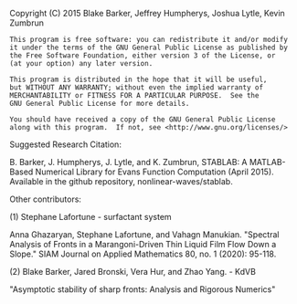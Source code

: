 Copyright (C) 2015  Blake Barker, Jeffrey Humpherys, Joshua Lytle, Kevin Zumbrun

    This program is free software: you can redistribute it and/or modify
    it under the terms of the GNU General Public License as published by
    the Free Software Foundation, either version 3 of the License, or
    (at your option) any later version.

    This program is distributed in the hope that it will be useful,
    but WITHOUT ANY WARRANTY; without even the implied warranty of
    MERCHANTABILITY or FITNESS FOR A PARTICULAR PURPOSE.  See the
    GNU General Public License for more details.

    You should have received a copy of the GNU General Public License
    along with this program.  If not, see <http://www.gnu.org/licenses/>
Suggested Research Citation: 

B. Barker, J. Humpherys, J. Lytle, and K. Zumbrun, STABLAB: A MATLAB-Based Numerical
Library for Evans Function Computation (April 2015). Available in the github repository, nonlinear-waves/stablab. 

Other contributors:

(1) Stephane Lafortune - surfactant system

Anna Ghazaryan,  Stephane Lafortune, and Vahagn Manukian. 
"Spectral Analysis of Fronts in a Marangoni-Driven Thin 
Liquid Film Flow Down a Slope." SIAM Journal on Applied 
Mathematics 80, no. 1 (2020): 95-118.

(2) Blake Barker, Jared Bronski, Vera Hur, and Zhao Yang. - KdVB

"Asymptotic stability of sharp fronts: Analysis and Rigorous Numerics"
